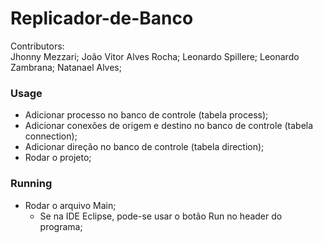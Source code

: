 # Replicador-de-Banco

Contributors:<br>
Jhonny Mezzari;
João Vitor Alves Rocha;
Leonardo Spillere;
Leonardo Zambrana;
Natanael Alves;

### Usage
- Adicionar processo no banco de controle (tabela process);
- Adicionar conexões de origem e destino no banco de controle (tabela connection);
- Adicionar direção no banco de controle (tabela direction);
- Rodar o projeto;

### Running
- Rodar o arquivo Main;
    - Se na IDE Eclipse, pode-se usar o botão Run no header do programa;

